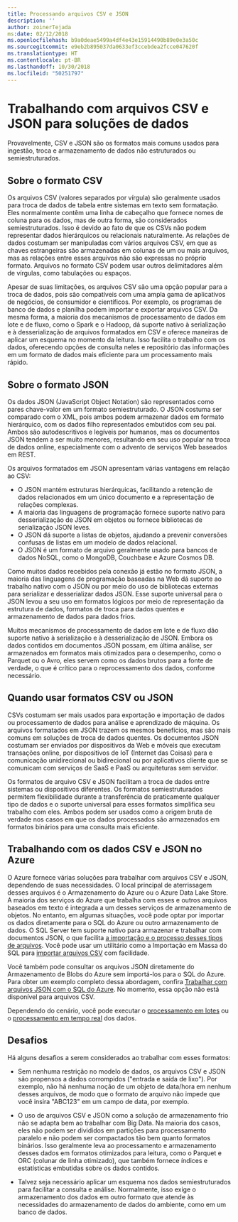 ```yaml
---
title: Processando arquivos CSV e JSON
description: ''
author: zoinerTejada
ms:date: 02/12/2018
ms.openlocfilehash: b9a0deae5499a4df4e43e15914490b89e0e3a50c
ms.sourcegitcommit: e9eb2b895037da0633ef3ccebdea2fcce047620f
ms.translationtype: HT
ms.contentlocale: pt-BR
ms.lasthandoff: 10/30/2018
ms.locfileid: "50251797"
---
```

# <a name="working-with-csv-and-json-files-for-data-solutions"></a>Trabalhando com arquivos CSV e JSON para soluções de dados

Provavelmente, CSV e JSON são os formatos mais comuns usados para ingestão, troca e armazenamento de dados não estruturados ou semiestruturados. 

## <a name="about-csv-format"></a>Sobre o formato CSV

Os arquivos CSV (valores separados por vírgula) são geralmente usados para troca de dados de tabela entre sistemas em texto sem formatação. Eles normalmente contêm uma linha de cabeçalho que fornece nomes de coluna para os dados, mas de outra forma, são considerados semiestruturados. Isso é devido ao fato de que os CSVs não podem representar dados hierárquicos ou relacionais naturalmente. As relações de dados costumam ser manipuladas com vários arquivos CSV, em que as chaves estrangeiras são armazenadas em colunas de um ou mais arquivos, mas as relações entre esses arquivos não são expressas no próprio formato. Arquivos no formato CSV podem usar outros delimitadores além de vírgulas, como tabulações ou espaços.

Apesar de suas limitações, os arquivos CSV são uma opção popular para a troca de dados, pois são compatíveis com uma ampla gama de aplicativos de negócios, de consumidor e científicos. Por exemplo, os programas de banco de dados e planilha podem importar e exportar arquivos CSV. Da mesma forma, a maioria dos mecanismos de processamento de dados em lote e de fluxo, como o Spark e o Hadoop, dá suporte nativo à serialização e à desserialização de arquivos formatados em CSV e oferece maneiras de aplicar um esquema no momento da leitura. Isso facilita o trabalho com os dados, oferecendo opções de consulta neles e repositório das informações em um formato de dados mais eficiente para um processamento mais rápido.

## <a name="about-json-format"></a>Sobre o formato JSON

Os dados JSON (JavaScript Object Notation) são representados como pares chave-valor em um formato semiestruturado. O JSON costuma ser comparado com o XML, pois ambos podem armazenar dados em formato hierárquico, com os dados filho representados embutidos com seu pai. Ambos são autodescritivos e legíveis por humanos, mas os documentos JSON tendem a ser muito menores, resultando em seu uso popular na troca de dados online, especialmente com o advento de serviços Web baseados em REST. 

Os arquivos formatados em JSON apresentam várias vantagens em relação ao CSV:

* O JSON mantém estruturas hierárquicas, facilitando a retenção de dados relacionados em um único documento e a representação de relações complexas.
* A maioria das linguagens de programação fornece suporte nativo para desserialização de JSON em objetos ou fornece bibliotecas de serialização JSON leves.
* O JSON dá suporte a listas de objetos, ajudando a prevenir conversões confusas de listas em um modelo de dados relacional.
* O JSON é um formato de arquivo geralmente usado para bancos de dados NoSQL, como o MongoDB, Couchbase e Azure Cosmos DB.

Como muitos dados recebidos pela conexão já estão no formato JSON, a maioria das linguagens de programação baseadas na Web dá suporte ao trabalho nativo com o JSON ou por meio do uso de bibliotecas externas para serializar e desserializar dados JSON. Esse suporte universal para o JSON levou a seu uso em formatos lógicos por meio de representação da estrutura de dados, formatos de troca para dados quentes e armazenamento de dados para dados frios.

Muitos mecanismos de processamento de dados em lote e de fluxo dão suporte nativo à serialização e à desserialização de JSON. Embora os dados contidos em documentos JSON possam, em última análise, ser armazenados em formatos mais otimizados para o desempenho, como o Parquet ou o Avro, eles servem como os dados brutos para a fonte de verdade, o que é crítico para o reprocessamento dos dados, conforme necessário.

## <a name="when-to-use-csv-or-json-formats"></a>Quando usar formatos CSV ou JSON

CSVs costumam ser mais usados para exportação e importação de dados ou processamento de dados para análise e aprendizado de máquina. Os arquivos formatados em JSON trazem os mesmos benefícios, mas são mais comuns em soluções de troca de dados quentes. Os documentos JSON costumam ser enviados por dispositivos da Web e móveis que executam transações online, por dispositivos de IoT (Internet das Coisas) para e comunicação unidirecional ou bidirecional ou por aplicativos cliente que se comunicam com serviços de SaaS e PaaS ou arquiteturas sem servidor. 

Os formatos de arquivo CSV e JSON facilitam a troca de dados entre sistemas ou dispositivos diferentes. Os formatos semiestruturados permitem flexibilidade durante a transferência de praticamente qualquer tipo de dados e o suporte universal para esses formatos simplifica seu trabalho com eles. Ambos podem ser usados como a origem bruta de verdade nos casos em que os dados processados são armazenados em formatos binários para uma consulta mais eficiente. 

## <a name="working-with-csv-and-json-data-in-azure"></a>Trabalhando com os dados CSV e JSON no Azure

O Azure fornece várias soluções para trabalhar com arquivos CSV e JSON, dependendo de suas necessidades. O local principal de aterrissagem desses arquivos é o Armazenamento do Azure ou o Azure Data Lake Store. A maioria dos serviços do Azure que trabalha com esses e outros arquivos baseados em texto é integrada a um desses serviços de armazenamento de objetos. No entanto, em algumas situações, você pode optar por importar os dados diretamente para o SQL do Azure ou outro armazenamento de dados. O SQL Server tem suporte nativo para armazenar e trabalhar com documentos JSON, o que facilita [a importação e o processo desses tipos de arquivos](/sql/relational-databases/json/import-json-documents-into-sql-server). Você pode usar um utilitário como a Importação em Massa do SQL para [importar arquivos CSV](/sql/relational-databases/json/import-json-documents-into-sql-server) com facilidade.

Você também pode consultar os arquivos JSON diretamente do Armazenamento de Blobs do Azure sem importá-los para o SQL do Azure. Para obter um exemplo completo dessa abordagem, confira [Trabalhar com arquivos JSON com o SQL do Azure](https://medium.com/@mauridb/work-with-json-files-with-azure-sql-8946f066ddd4). No momento, essa opção não está disponível para arquivos CSV.

Dependendo do cenário, você pode executar o [processamento em lotes](../big-data/batch-processing.md) ou o [processamento em tempo real](../big-data/real-time-processing.md) dos dados.

## <a name="challenges"></a>Desafios

Há alguns desafios a serem considerados ao trabalhar com esses formatos:

* Sem nenhuma restrição no modelo de dados, os arquivos CSV e JSON são propensos a dados corrompidos ("entrada e saída de lixo"). Por exemplo, não há nenhuma noção de um objeto de data/hora em nenhum desses arquivos, de modo que o formato de arquivo não impede que você insira "ABC123" em um campo de data, por exemplo.

* O uso de arquivos CSV e JSON como a solução de armazenamento frio não se adapta bem ao trabalhar com Big Data. Na maioria dos casos, eles não podem ser divididos em partições para processamento paralelo e não podem ser compactados tão bem quanto formatos binários. Isso geralmente leva ao processamento e armazenamento desses dados em formatos otimizados para leitura, como o Parquet e ORC (colunar de linha otimizado), que também fornece índices e estatísticas embutidas sobre os dados contidos.

* Talvez seja necessário aplicar um esquema nos dados semiestruturados para facilitar a consulta e análise. Normalmente, isso exige o armazenamento dos dados em outro formato que atende às necessidades do armazenamento de dados do ambiente, como em um banco de dados.

